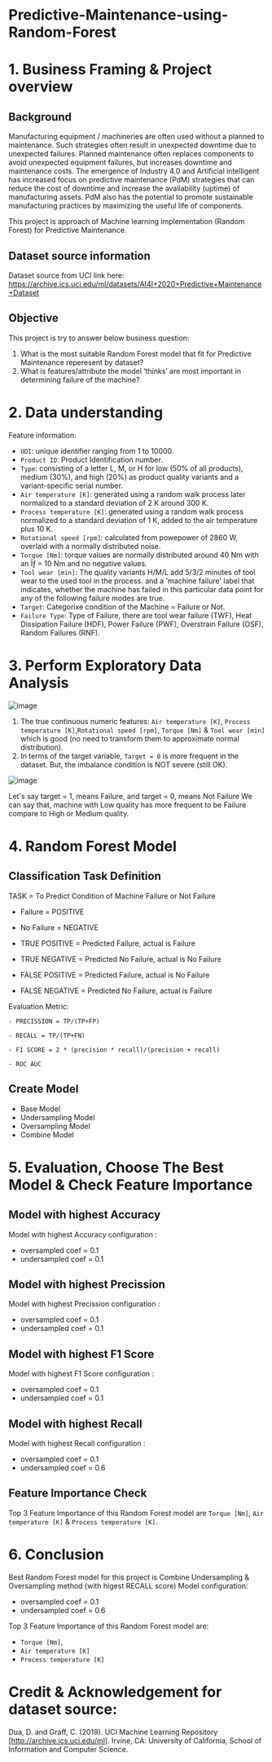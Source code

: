 # Predictive-Maintenance-using-Random-Forest

# 1. Business Framing & Project overview

## Background
Manufacturing equipment / machineries are often used without a planned to maintenance. Such strategies often result in unexpected downtime due to unexpected failures. Planned maintenance often replaces components to avoid unexpected equipment failures, but increases downtime and maintenance costs. The emergence of Industry 4.0 and Artificial intelligent has increased focus on predictive maintenance (PdM) strategies that can reduce the cost of downtime and increase the availability (uptime) of manufacturing assets. PdM also has the potential to promote sustainable manufacturing practices by maximizing the useful life of components.

This project is approach of Machine learning implementation (Random Forest) for Predictive Maintenance.

## Dataset source information
Dataset source from UCI link here: https://archive.ics.uci.edu/ml/datasets/AI4I+2020+Predictive+Maintenance+Dataset

## Objective
This project is try to answer below business question:
1. What is the most suitable Random Forest model that fit for Predictive Maintenance reperesent by dataset?
2. What is features/attribute the model ‘thinks’ are most important in determining failure of the machine?

# 2. Data understanding

Feature information:
*   `UDI`: unique identifier ranging from 1 to 10000.
*   `Product ID`: Product Identification number.
*   `Type`: consisting of a letter L, M, or H for low (50% of all products), medium (30%), and high (20%) as product quality variants and a variant-specific serial number.
*   `Air temperature [K]`: generated using a random walk process later normalized to a standard deviation of 2 K around 300 K.
*   `Process temperature [K]`: generated using a random walk process normalized to a standard deviation of 1 K, added to the air temperature plus 10 K.
*   `Rotational speed [rpm]`: calculated from powepower of 2860 W, overlaid with a normally distributed noise.
*   `Torque [Nm]`: torque values are normally distributed around 40 Nm with an Ïƒ = 10 Nm and no negative values.
*   `Tool wear [min]`: The quality variants H/M/L add 5/3/2 minutes of tool wear to the used tool in the process. and a 'machine failure' label that indicates, whether the machine has failed in this particular data point for any of the following failure modes are true.
*   `Target`: Categorixe condition of the Machine = Failure or Not.
*   `Failure Type`: Type of Failure, there are tool wear failure (TWF), Heat Dissipation Failure (HDF), Power Failure (PWF), Overstrain Failure (OSF), Random Failures (RNF).


# 3. Perform Exploratory Data Analysis
![image](https://user-images.githubusercontent.com/114860846/195148626-0bc35828-a389-4d7e-a23a-1a062a38e607.png)

1. The true continuous numeric features: `Air temperature [K]`, `Process temperature [K]`,`Rotational speed [rpm]`, `Torque [Nm]` & `Tool wear [min]` which  is good (no need to transform them to approximate normal distribution).
2. In terms of the target variable, `Target = 0` is more frequent in the dataset. But, the imbalance condition is NOT severe (still OK).

![image](https://user-images.githubusercontent.com/114860846/195148793-b9de98ba-d69d-4825-8b6f-09e39c1476f0.png)

Let's say target = 1, means Failure, and target = 0, means Not Failure
We can say that, machine with Low quality has more frequent to be Failure compare to High or Medium quality.


# 4. Random Forest Model 

## Classification Task Definition
TASK = To Predict Condition of Machine Failure or Not Failure

*   Failure = POSITIVE
*   No Failure =  NEGATIVE

*   TRUE POSITIVE = Predicted Failure, actual is Failure
*   TRUE NEGATIVE = Predicted No Failure, actual is No Failure
*   FALSE POSITIVE = Predicted Failure, actual is No Failure
*   FALSE NEGATIVE = Predicted No Failure, actual is Failure

Evaluation Metric:

    - PRECISSION = TP/(TP+FP)

    - RECALL = TP/(TP+FN)

    - F1 SCORE = 2 * (precision * recall)/(precision + recall)

    - ROC AUC
    
 ## Create  Model
 - Base Model
 - Undersampling Model
 - Oversampling Model
 - Combine Model
 
# 5. Evaluation, Choose The Best Model & Check Feature Importance

## Model with highest Accuracy
Model with highest Accuracy configuration : 
*   oversampled coef = 0.1
*   undersampled coef = 0.1

## Model with highest Precission
Model with highest Precission configuration : 
*   oversampled coef = 0.1
*   undersampled coef = 0.1

## Model with highest F1 Score
Model with highest F1 Score configuration : 
*   oversampled coef = 0.1
*   undersampled coef = 0.1

## Model with highest Recall
Model with highest Recall configuration : 
*   oversampled coef = 0.1
*   undersampled coef = 0.6

## Feature Importance Check
Top 3 Feature Importance of this Random Forest model are `Torque [Nm]`, `Air temperature [K]` & `Process temperature [K]`.


# 6. Conclusion
Best Random Forest model for this project is Combine Undersampling & Oversampling method (with higest RECALL score)
Model configuration: 
*   oversampled coef = 0.1
*   undersampled coef = 0.6  

Top 3 Feature Importance of this Random Forest model are:
- `Torque [Nm]`, 
- `Air temperature [K]`  
- `Process temperature [K]`

# Credit & Acknowledgement for dataset source:
Dua, D. and Graff, C. (2019). UCI Machine Learning Repository [http://archive.ics.uci.edu/ml]. Irvine, CA: University of California, School of Information and Computer Science.

